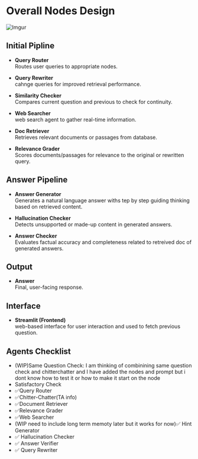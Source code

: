 # Overall Nodes Design

![Imgur](https://imgur.com/LXaHZG2.png)

## Initial Pipline

- **Query Router**  
  Routes user queries to appropriate nodes.

- **Query Rewriter**  
  cahnge queries for improved retrieval performance.

- **Similarity Checker**  
  Compares current question and previous to check for continuity.

- **Web Searcher**  
  web search agent to gather real-time information.

- **Doc Retriever**  
  Retrieves relevant documents or passages from database.

- **Relevance Grader**  
  Scores documents/passages for relevance to the original or rewritten query.

## Answer Pipeline

- **Answer Generator**  
  Generates a natural language answer withs tep by step guiding thinking based on retrieved content.

- **Hallucination Checker**  
  Detects unsupported or made-up content in generated answers.

- **Answer Checker**  
  Evaluates factual accuracy and completeness related to retreived doc of generated answers.

## Output

- **Answer**  
  Final, user-facing response.

## Interface

- **Streamlit (Frontend)**  
  web-based interface for user interaction and used to fetch previous question.


## Agents Checklist
- (WIP)Same Question Check: I am thinking of combinining same question check and chitterchatter and I have added the nodes and prompt but i dont know how to test it or how to make it start on the node
- Satisfactory Check
- ✅Query Router
- ✅Chitter-Chatter(TA info)
- ✅Document Retriever
- ✅Relevance Grader
- ✅Web Searcher
- (WIP need to include long term memoty later but it works for now)✅ Hint Generator
- ✅ Hallucination Checker
- ✅ Answer Verifier
- ✅ Query Rewriter